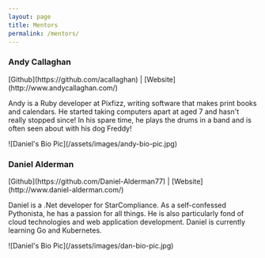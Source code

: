 ```yaml
---
layout: page
title: Mentors
permalink: /mentors/
---
```


<div id="mentors_page" markdown='1'>

<div class="mentor" markdown='1'>

### Andy Callaghan

<div class="links" markdown='1'>
[Github](https://github.com/acallaghan)
|
[Website](http://www.andycallaghan.com/)
</div>

Andy is a Ruby developer at Pixfizz, writing software that makes print books and calendars.
He started taking computers apart at aged 7 and hasn't really stopped since!
In his spare time, he plays the drums in a band and is often seen about with his dog Freddy!

</div>
![Daniel's Bio Pic](/assets/images/andy-bio-pic.jpg)

<div class="mentor" markdown='1'>

### Daniel Alderman

<div class="links" markdown='1'>
[Github](https://github.com/Daniel-Alderman77)
|
[Website](http://www.daniel-alderman.com/)
</div>

Daniel is a .Net developer for StarCompliance. As a self-confessed Pythonista, he
has a passion for all things. He is also particularly fond of cloud technologies
and web application development. Daniel is currently learning Go and Kubernetes.

</div>
![Daniel's Bio Pic](/assets/images/dan-bio-pic.jpg)


</div>

<div class="clearfix"></div>
